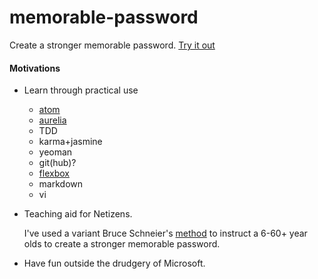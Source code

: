# memorable-password
Create a stronger memorable password.
[Try it out](http://memorablepassword.com)

#### Motivations

*  Learn through practical use
    - [atom](https://atom.io/)
    - [aurelia](http://aurelia.io/)
    - TDD
    - karma+jasmine
    - yeoman
    - git(hub)?
    - [flexbox](https://css-tricks.com/snippets/css/a-guide-to-flexbox/)
    - markdown
    - vi


*  Teaching aid for Netizens.  

    I've used a variant Bruce Schneier's [method](https://www.schneier.com/blog/archives/2014/03/choosing_secure_1.html) to instruct a 6-60+ year olds to create a stronger memorable password.

*  Have fun outside the  drudgery of Microsoft.
